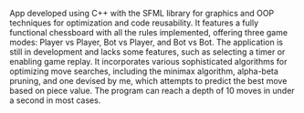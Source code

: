 App developed using C++ with the SFML library for graphics and OOP techniques for optimization and code reusability. It features a fully functional chessboard with all the rules implemented, offering three game modes: Player vs Player, Bot vs Player, and Bot vs Bot. The application is still in development and lacks some features, such as selecting a timer or enabling game replay. It incorporates various sophisticated algorithms for optimizing move searches, including the minimax algorithm, alpha-beta pruning, and one devised by me, which attempts to predict the best move based on piece value. The program can reach a depth of 10 moves in under a second in most cases.
